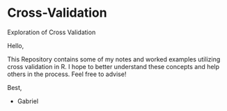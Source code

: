 # Cross-Validation
Exploration of Cross Validation 


Hello, 

This Repository contains some of my notes and worked examples utilizing cross validation in R. 
I hope to better understand these concepts and help others in the process. 
Feel free to advise! 

Best, 

- Gabriel 

